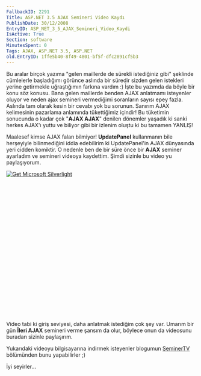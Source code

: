 ```yaml
---
FallbackID: 2291
Title: ASP.NET 3.5 AJAX Semineri Video Kaydı
PublishDate: 30/12/2008
EntryID: ASP_NET_3_5_AJAX_Semineri_Video_Kaydi
IsActive: True
Section: software
MinutesSpent: 0
Tags: AJAX, ASP.NET 3.5, ASP.NET
old.EntryID: 1ffe5b40-8f49-4801-bf5f-dfc2891cf5b3
---
```

Bu aralar birçok yazıma "gelen maillerde de sürekli istediğiniz gibi"
şeklinde cümlelerle başladığımı görünce aslında bir süredir sizden gelen
istekleri yerine getirmekle uğraştığımın farkına vardım :) İşte bu
yazımda da böyle bir konu söz konusu. Bana gelen maillerde benden AJAX
anlatmamı isteyenler oluyor ve neden ajax semineri vermediğimi
soranların sayısı epey fazla. Aslında tam olarak kesin bir cevabı yok bu
sorunun. Sanırım AJAX kelimesinin pazarlama anlamında tükettiğimiz
içindir! Bu tüketimin sonucunda o kadar çok "**AJAX AJAX**" denilen
dönemler yaşadık ki sanki herkes AJAX'ı yuttu ve biliyor gibi bir
izlenim oluştu ki bu tamamen YANLIŞ!

Maalesef kimse AJAX falan bilmiyor! **UpdatePanel** kullanmanın bile
herşeyiyle bilinmediğini iddia edebilirim ki UpdatePanel'in AJAX
dünyasında yeri cidden komiktir. O nedenle ben de bir süre önce bir
**AJAX** seminer ayarladım ve semineri videoya kaydettim. Şimdi sizinle
bu video yu paylaşıyorum.

<div style="width:512px;height:384px;">

[![Get Microsoft
Silverlight](http://go2.microsoft.com/fwlink/?LinkId=108181)](http://go2.microsoft.com/fwlink/?LinkID=124807)

</div>

Video tabi ki giriş seviyesi, daha anlatmak istediğim çok şey var.
Umarım bir gün **İleri AJAX** semineri verme şansım da olur, böylece
onun da videosunu buradan sizinle paylaşırım.

Yukarıdaki videoyu bilgisayarına indirmek isteyenler blogumun
[SeminerTV](http://daron.yondem.com/tr/formatpage.aspx?path=seminertv.format.html)
bölümünden bunu yapabilirler ;)

İyi seyirler...


